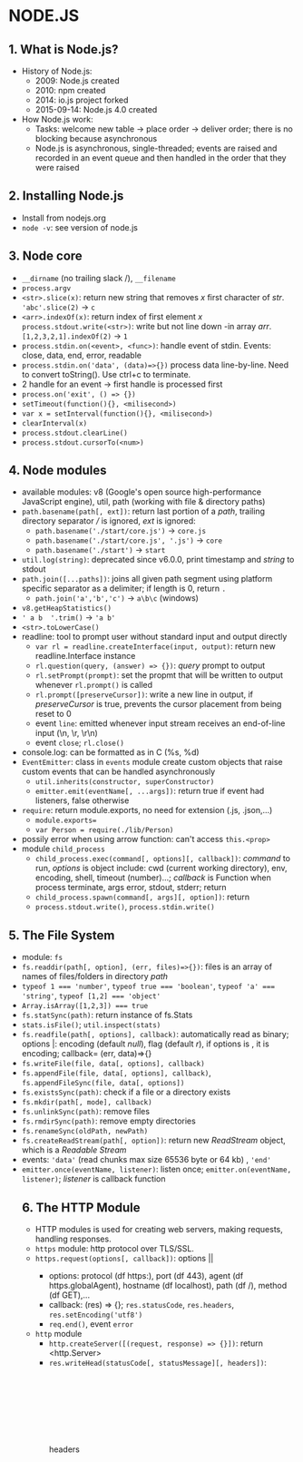 # NODE.JS

## 1. What is Node.js?
- History of Node.js:
	- 2009: Node.js created
	- 2010: npm created
	- 2014: io.js project forked
	- 2015-09-14: Node.js 4.0 created
- How Node.js work:
	- Tasks: welcome new table -> place order -> deliver order; there is no blocking because asynchronous
	- Node.js is asynchronous, single-threaded; events are raised and recorded in an event queue and then handled in the order that they were raised

## 2. Installing Node.js
- Install from nodejs.org
- `node -v`: see version of node.js

## 3. Node core
- `__dirname` (no trailing slack /), `__filename`
- `process.argv`
- `<str>.slice(x)`: return new string that removes *x* first character of *str*. `'abc'.slice(2)` -> `c`
- `<arr>.indexOf(x)`: return index of first element *x*  `process.stdout.write(<str>)`: write but not line down
-in array *arr*. `[1,2,3,2,1].indexOf(2)` -> `1`
- `process.stdin.on(<event>, <func>)`: handle event of stdin. Events: close, data, end, error, readable
- `process.stdin.on('data', (data)=>{})` process data line-by-line. Need to convert toString(). Use ctrl+c to terminate.
- 2 handle for an event -> first handle is processed first
- `process.on('exit', () => {})`
- `setTimeout(function(){}, <milisecond>)`
- `var x = setInterval(function(){}, <milisecond>)`
- `clearInterval(x)`
- `process.stdout.clearLine()`
- `process.stdout.cursorTo(<num>)`

## 4. Node modules
- available modules: v8 (Google's open source high-performance JavaScript engine), util, path (working with file & directory paths)
- `path.basename(path[, ext])`: return last portion of a *path*, trailing directory separator */* is ignored, *ext* is ignored:
	- `path.basename('./start/core.js')` -> `core.js`
	- `path.basename('./start/core.js', '.js')` -> `core`
	- `path.basename('./start')` -> `start`
- `util.log(string)`: deprecated since v6.0.0, print timestamp and *string* to stdout
- `path.join([...paths])`: joins all given path segment using platform specific separator as a delimiter; if length is 0, return `.`
	- `path.join('a','b','c')` -> `a\b\c` (windows)
- `v8.getHeapStatistics()`
- `' a b  '.trim()` -> `'a b'`
- `<str>.toLowerCase()`
- readline: tool to prompt user without standard input and output directly
	- `var rl = readline.createInterface(input, output)`: return new readline.Interface instance
	- `rl.question(query, (answer) => {})`: *query* <string> prompt to output
	- `rl.setPrompt(prompt)`: set the propmt that will be written to output whenever `rl.prompt()` is called
	- `rl.prompt([preserveCursor])`: write a new line in output, if *preserveCursor* is true, prevents the cursor placement from being reset to 0
	- event `line`: emitted whenever input stream receives an end-of-line input (\n, \r, \r\n) 
	- event `close`; `rl.close()`
- console.log: can be formatted as in C (%s, %d)
- `EventEmitter`: class in `events` module create custom objects that raise custom events that can be handled asynchronously
	- `util.inherits(constructor, superConstructor)`
	- `emitter.emit(eventName[, ...args])`: return true if event had listeners, false otherwise
- `require`: return module.exports, no need for extension (.js, .json,...)
	- `module.exports=`
	- `var Person = require(./lib/Person)`
- possily error when using arrow function: can't access `this.<prop>`
- module `child_process`
	- `child_process.exec(command[, options][, callback])`: *command* to run, *options* is object include: cwd (current working directory), env, encoding, shell, timeout (number)...; *callback* is Function when process terminate, args error, stdout, stderr; return <ChildProcess>
	- `child_process.spawn(command[, args][, option])`: return <ChildProcess>
	- `process.stdout.write()`, `process.stdin.write()`

## 5. The File System
- module: `fs`
- `fs.readdir(path[, option], (err, files)=>{})`: files is an array of names of files/folders in directory *path*
- `typeof 1 === 'number'`, `typeof true === 'boolean'`, `typeof 'a' === 'string'`, `typeof [1,2] === 'object'`
- `Array.isArray([1,2,3]) === true`
- `fs.statSync(path)`: return instance of fs.Stats
- `stats.isFile()`; `util.inspect(stats)`
- `fs.readfile(path[, options], callback)`: automatically read as binary; options <Object>|<string>: encoding (default *null*), flag (default *r*), if options is <string>, it is encoding; callback= (err, data)=>{}
- `fs.writeFile(file, data[, options], callback)`
- `fs.appendFile(file, data[, options], callback)`, `fs.appendFileSync(file, data[, options])`
- `fs.existsSync(path)`: check if a file or a directory exists
- `fs.mkdir(path[, mode], callback)`
- `fs.unlinkSync(path)`: remove files
- `fs.rmdirSync(path)`: remove empty directories
- `fs.renameSync(oldPath, newPath)`
- `fs.createReadStream(path[, option])`: return new *ReadStream* object, which is a *Readable Stream*
- events: `'data'` (read chunks max size 65536 byte or 64 kb) , `'end'`
- `emitter.once(eventName, listener)`: listen once; `emitter.on(eventName, listener)`; *listener* is callback function

## 6. The HTTP Module
- HTTP modules is used for creating web servers, making requests, handling responses.
- `https` module: http protocol over TLS/SSL. 
- `https.request(options[, callback])`: options <Object>|<string>|<URL>
	- options: protocol (df https:), port (df 443), agent (df https.globalAgent), hostname (df localhost), path (df /), method (df GET),...
	- callback: (res) => {}; `res.statusCode`, `res.headers`, `res.setEncoding('utf8')`
	- `req.end()`, event `error`
- `http` module
	- `http.createServer([(request, response) => {}])`: return <http.Server>
	- `res.writeHead(statusCode[, statusMessage][, headers])`: headers <Object>: `'Content-Type'` ('text/json', 'text/html', 'text/plain', 'image/jpeg',...), 	`'Content-Length'`
	- `res.end([data][, encoding][, callback])`: signal to server that all response headers and body have been sent; if has *data*, equivalent to `res.write(data, encoding)` then `res.end(callback)`
	- `req.url` (return string, after hostname:port, include /), `req.method`
	- `server.listen([port])`: listen to port *port*
- requests can be handled: put, delete, post
- can use browser to go to a page, automatically send GET request for that page; in html file, images, scripts, css also send GET request
- `readable.pipe(destination[, options])`: push all data from *readable* to Writable stream *destination*. options is object, `end` boolean (df true) end the writer when the reader end; return a reference to *destination* stream so can set up chains of piped streams
- `string.match(regexp)`: return array of match. regular expression: `/pattern/modifiers`; pattern `^` is at the begining of line, `$` is at the end of line; modifier `i` -> case-insensitive; `g` -> find all matches; `m` -> multiline search
- `JSON.stringify(obj)`: covert to string, so can be sent to server
- `array.filer((val, id, arr)=>{}, thisValue)`: return new array consists of elements pass first function (return true)

## 7. Node Package Manager
- search at npmjs.com
- `npm install`: install packages, option `-g` install globally
- `npm remove`; `npm ls`
- package `node-dev`: auto update changes in source file; package `jshint`: `jshint <path>`; in file add `/* jshint esnext: true */`
- httpster: create static file server: `httpster -p 3000 -d ./public/`
- run locally: `./node_modules/httpster/bin/httpster`

## 8. Web Servers
- package.json: store all necessary info about app, including dependencies, created by `npm init`
- middleware function: `(req, res, next) => {}`, *next* is next middleware function
- chrome -> inspect -> network (view requests)
- package `express`: fast, unopinionated, minimalist web framework for node; need installing locally
	- `var app = express()`: top-level function
	- `express.static(root[, options])`: invokes static file server, *root* refers to root directory
	- `app.use([path,] callback [, callback...])`: mounts the specified middleware function at specified path (df /); *callback* is executed when base of request path matches *path*
	- `app.use(express.static(root[, options]))`: start serving files directly
	- `app.listen(port[, hostname][, backlog][, callback])`: start listening
- package `cors`: cross-origin resoure sharing
	- `app.use(cors([options]))`: options: origin (url), optionsSuccessStatus
	- `app.get(path, callback[, callback...])`: handle get request
	- `app.post(path, callback[, callback...])`: handle post request
	- `res.json([body])`: response in express; send a response converted to a json string using JSON.stringify()
	- `app.delete(path, callback, [, callback...])`: routes http delete request
	- in path, `:param` => access `req.params.param` (when sending url request, simply add /param to the end of url)
	- `req.body`: body of request, contains key-value pairs of data submitted in the request body
- `body-parser`: middleware helping parse data posted to an API
	- `bodyParser.json(options)`: return middleware that only parses json and only looks at requests where the *Content-Type* header matches the *type* option. options: type (df text/plain) 
	- `bodyParser.urlencoded(options)`: return middleware that only parses urlencoded body; options: extended(df true -> using qs lib; false -> querystring lib), type (df application/x-www-form-urlencoded)

## 9. WebSockets
- Polling: client sends request to server to see if there's any changes
- WebSockets allow for true 2-ways communication between client & server, also allow broadcast
- package `ws`: use for backend; browser clients must use native `WebSocket` object; `WebSocket` is `EventEmitter`
	- `new WebSocket.Server(options[, callback])`: create a new server instance; options: host, port, perMessageDeflate,...; need one of port, server or noServer
	- Server event `connection`: emitted when the handshake is complete, args `socket` (server -> client), `request`
	- `websocket.send(data[, options][, callback])`: send data through connection; invoke event `message`
	- `new WebSocket(address[, protocols][, options])`
	- `websocket.onopen`, `websocket.onclose`, `websocket.onmessage`: event listener functions; onmessage has argument `message` 
	- run: `node ws` -> open index.html (file html link to ws-client.js has `var ws = new Websocket('ws://localhost:3000')`)
	- `server.clients`: set of all connected clients
	- `websocket.close()`
- package `socket.io` enables real-time bidirectional event-based communication, `socket.io-client`; [link](https://github.com/socketio/socket.io/blob/HEAD/docs/README.md)
	- `var app=require('express')(), server=require('http').createServer(app).listen(3000);`: create server with url localhost:3000
	- `var io=require('socket.io')(server);`: create websocket
	- `app.use(express.static(./public))`: serving files from folder public
	- `Server` is exposed by `require('socket.io')`. If `require('socket.io')()`, no need for `new`
	- `new Server(httpServer[, options])`: httpServer <http.Server>
	- io event `connection`: arg `socket`
	- `socket.broadcast.emit(eventName[, ...args])`: broadcast is sending message to everyone else except for the socket that starts it
	- in main.js, `var socket = io('http://localhost:3000');`
	- socket event `disconnect`, `connect`
- WebSockets allow for a true 2-way connection between client and server; use their own protocol to send & receive message from a TCP server; can broadcast to every connected socket
- Socket.IO: a module helps build WebSockets that has its own client and server; fails back to long polling when WebSockets aren't supported

## 10. Testing and Debugging
- [mocha](https://mochajs.org/): Javascript test framework running on Node.js and the browser; mocha work on test directory; install globally to use keyword `mocha` in command line
	- run test in folder test
	- `mocha` (global) or `./node_modules/mocha/bin/mocha` (local)
	- `describe(str, func)`: describe the feature, can nest describe, put `it` function in *func*
	- `it(str, func)`: put expectation in *func*, pass when true to all expectation in *func*. pass -> color green (in cmd), fail -> color red. *func* can receive arg `done` to invoke a callback when the test is complete; `done` can accept arg `err`
	- passing arrow functions to Mocha is discourage
	- `this.timeout()`: apply to entire test suites; disabled via `this.timeout(0)`
	- `before(func)`: runs before all tests in block
	- `after(func)`, `beforeEach(func)`, `afterEach(func)`
- [chai](http://chaijs.com/): support should, expect, assert functions, need to install `--save-dev` because test is for development and install locally
	- `var chai = require('chai'), expect = chai.expect, assert = chai.assert, should = chai.should()`
	- [expect/should](http://chaijs.com/api/bdd/):
		- `expect(val[, msg])`
		- chains to improve readability: to, be, been, is, that,...
		- `.equal(val[, msg])`: strictly equal ===; *msg* is shown when assertion fail
		- `.ok`: == true
		- `.not`: negate all assertions following the chain
		- `.deep`: following chains use deep equality; usually work with object, array, set
- [nock](https://www.npmjs.com/package/nock): create mock web servers for testing; install `--save-dev`
	- `nock("https://en.wikipedia.org").get("/wiki/Abraham_Lincoln").reply(200, "Mock Abraham Lincoln Page");`: intercept HTTP call to https://en.wikipedia.org, intercept get request to `/wiki/Abraham_Lincoln` and reply `'Mock Abraham Lincoln Page'` with status code 200
- [rewire](https://www.npmjs.com/package/rewire): adds a special setter and getter to modules, replace real data with test data when testing a module:
	- `rewire(filename: String): rewiredModule`: use rewire like require
	- `rewiredModule.__set__(name: String, value: *): Function`: sets the internal variable *name* to the given *value* in file linked by rewire; can also override globals but only within module, return the function that can be called to revert the change
	- `rewiredModule.__set__(obj: Object): Function`
	- globals: `console`, `process`
- [sinon](replace real data with test data when testing a module) standalone test spies, stubs and mocks for Javascript: 
	- [a test spy](http://sinonjs.org/releases/v3.1.0/spies/) is a function that records arguments, return value, value of *this* and exception thrown
	- `sinon.spy()`: return spy which only records information about its calls
	- `sinon.spy(func)`: return spy on *func*
	- `sinon.spy(object, *method*)`: create a spy for `object.method`, acts exactly like the original method in all cases; `object.method.restore()`
	- `spy.callCount`: the number of recorded calls
	- `spy.calledWith(arg1, arg2, ...)`: returns true if spy was called at least once with provided arguments (and possibly others)
	- rewire + sinon spies: be able to inject a mock console
	- [test stubs](http://sinonjs.org/releases/v3.1.0/stubs/) are functions (spies) with pre-programmed behavior
	- `var stub = sinon.stub()`, `var stub = sinon.stub(object, 'method')`
	- `stub.yields([arg1, ...])`: stub call the first callback it receives with the provided arguments
- `func.bind(thisArg[, arg1[, arg2[, ...]]])`: return a copy of the given function with the specified *this* value and initial argument. [Link](https://developer.mozilla.org/en-US/docs/Web/JavaScript/Reference/Global_Objects/Function/bind)
```
	var x=9;
	var obj={x:10, add(a=0,b=0){return this.x+a+b;}};
	obj.add(); // 10
	var f1=obj.add;
	f1(); // 9
	var f2=obj.add.bind({x:8});
	f2(); // 8
	var f3=obj.add.bind(null, 20);
	f3(10); //39 = 9+20+10
```
- [istanbul](https://www.npmjs.com/package/istanbul): javascript code coverage tool written in JS, install globally; tells how many lines of code is covered; how many statements, branches, functions, lines tested
	- `istalbul cover _mocha`
- [supertest](https://www.npmjs.com/package/supertest): http assertions, install `--save-dev`
	- `var request = require('supertest');`
	- `request(app).get("/").expect(200).end(done);`
	- `request(app).post("/dictionary-api").send({ "term": "Three", "defined": "Term Three Defined"}).expect(200).end(done);`
	- when running request, console.log `<method> request for '<url>' - <body>` such as `GET request for '/' - {}`
- [cheerio](https://www.npmjs.com/package/cheerio): use core jQuery for server
	- `var cheerio = require('cheerio')`
	- `var $ = cheerio.load(html)`
	- `$("body>h1:first-child").text();`: use like jQuery

## 11. Automation and Deployment
- `fc`: see difference between files; `move`
- `npm install -g grunt-cli`: the grunt command line interface
- `npm install grunt --save-dev`: JavaScript task runner
- `npm install grunt-contrib-jshint --save-dev`: validate files with jshint
- create `GruntFile.js` or `gruntfile.coffee`, export function(grunt){}, in function have `grunt.initConfig({})` (config tasks), `grunt.loadNpmTasks(package)` (load packages), `grunt.registerTask('default',[package] )` (specify default package)
- `grunt [task]`
- `npm install grunt-contrib-less --save-dev`: a plugin that allow to convert LESS to CSS
- `grunt.loadNpmTasks('grunt-contrib-less')`
- `grunt.registerTask('css', ['less'])`
- `grunt css`
- `npm install grunt-autoprefixer --save-dev`
- `grunt.registerTask('css', ['less', 'autoprefixer'])`
- `grunt.registerTask('default', ['jshint', 'css'])`
- `browserify`: bundle Javascript in one file so that dependencies can be loaded faster
- use jquery: `var $ = require('jquery');`
- `npm install jquery`
- `npm install grunt-browserify --save-dev`
- `npm install grunt-contrib-watch --save-dev`
- `grunt watch`
- package.js: `scripts.prestart`: run before `npm start`; `dev`, `predev`: run before `npm run dev`
- predefined, keyworded npm script: start, test, install
- `npm install -g node-inspector`;
- `scripts.debug`; `predebug`, `postdebug`
- `npm run debug`: can use browser to debug